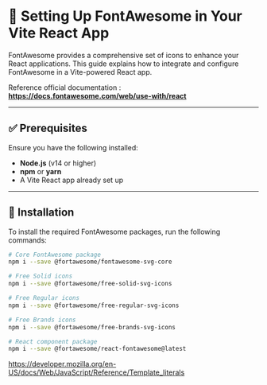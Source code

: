 # 🌟 Setting Up FontAwesome in Your Vite React App

FontAwesome provides a comprehensive set of icons to enhance your React applications. This guide explains how to integrate and configure FontAwesome in a Vite-powered React app.

Reference official documentation : **https://docs.fontawesome.com/web/use-with/react**

---
## ✅ **Prerequisites**
Ensure you have the following installed:

- **Node.js** (v14 or higher)
- **npm** or **yarn**
- A Vite React app already set up

---

## 🚀 **Installation**
To install the required FontAwesome packages, run the following commands:

```bash
# Core FontAwesome package
npm i --save @fortawesome/fontawesome-svg-core

# Free Solid icons
npm i --save @fortawesome/free-solid-svg-icons

# Free Regular icons
npm i --save @fortawesome/free-regular-svg-icons

# Free Brands icons
npm i --save @fortawesome/free-brands-svg-icons

# React component package
npm i --save @fortawesome/react-fontawesome@latest
```

https://developer.mozilla.org/en-US/docs/Web/JavaScript/Reference/Template_literals
